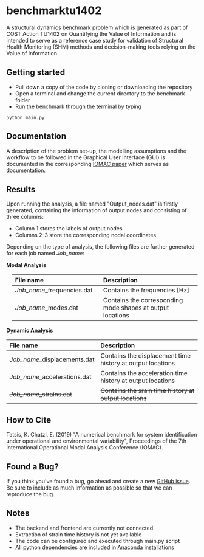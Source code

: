 # benchmarktu1402

A structural dynamics benchmark problem which is generated as part of COST Action TU1402 on 
Quantifying the Value of Information and is intended to serve as a reference case 
study for validation of Structural Health Monitoring (SHM) methods and decision-making tools 
relying on the Value of Information.

## Getting started

- Pull down a copy of the code by cloning or downloading the repository
- Open a terminal and change the current directory to the benchmark folder
- Run the benchmark through the terminal by typing
```
python main.py
```

## Documentation

A description of the problem set-up, the modelling assumptions and the workflow to be followed in the Graphical User Interface (GUI) is documented in the corresponding [IOMAC paper](https://github.com/ETH-WindMil/benchmarktu1402/blob/master/IOMAC_2019.pdf) which serves as documentation.


## Results

Upon running the analysis, a file named "Output_nodes.dat" is firstly generated, containing the information
of output nodes and consisting of three columns:
- Column 1 stores the labels of output nodes
- Columns 2-3 store the corresponding nodal coordinates

Depending on the type of analysis, the following files are further generated for each job named *Job_name*:

**Modal Analysis**

<div style="margin-left:15px">
<table>
  <thead>
      <tr>
        <th align="left", width="240">File name</th>
        <th align="left", width="500">Description</th>
      </tr>
  </thead>
  <body>
      <tr>
          <td> <i>Job_name</i>_frequencies.dat </td>
          <td> Contains the frequencies [Hz] </td>
      </tr>
      <tr>
          <td> <i>Job_name</i>_modes.dat </td>
          <td> Contains the corresponding mode shapes at output locations </td>
      </tr>
  </tbody>
</table>
</div>

**Dynamic Analysis**

<table>
  <thead>
      <tr>
        <th align="left", width="200">File name</th>
        <th align="left", width="500">Description</th>
      </tr>
  </thead>
  <body>
      <tr>
          <td> <i>Job_name</i>_displacements.dat </td>
          <td> Contains the displacement time history at output locations </td>
      </tr>
      <tr>
          <td> <i>Job_name</i>_accelerations.dat </td>
          <td> Contains the acceleration time history at output locations </td>
      </tr>
      <tr>
          <td> <strike><i>Job_name</i>_strains.dat</strike> </td>
          <td> <strike>Contains the srain time history at output locations</strike> </td>
      </tr>
  </tbody>
</table>

## How to Cite

Tatsis, K. Chatzi, E. (2019) "A numerical benchmark for system identification under operational and environmental variability", Proceedings of the 7th International Operational Modal Analysis Conference (IOMAC).

## Found a Bug?

If you think you've found a bug, go ahead and create a new [GitHub issue](https://help.github.com/en/articles/creating-an-issue). Be sure to include as much information as possible so that we can reproduce the bug.

## Notes

- The backend and frontend are currently not connected
- Extraction of strain time history is not yet available
- The code can be configured and executed through main.py script
- All python dependencies are included in [Anaconda](https://www.anaconda.com/distribution/) installations
